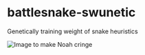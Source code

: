 # battlesnake-swunetic
Genetically training weight of snake heuristics

![Image to make Noah cringe](http://library.missouri.edu/exhibits/eugenics/exhibit_images/800px/eugenics_tree_1921.jpg)
